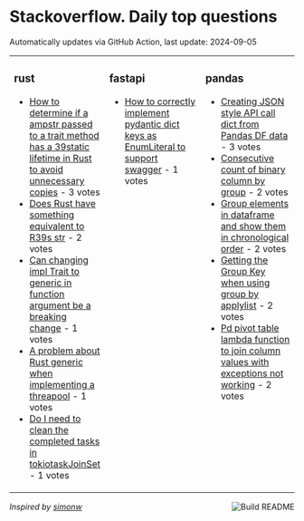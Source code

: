 # Stackoverflow. Daily top questions 

Automatically updates via GitHub Action, last update: <!-- date starts -->2024-09-05<!-- date ends -->


<table><tr><td valign="top" width="33%">

### rust
<!-- rust starts -->
* [How to determine if a ampstr passed to a trait method has a 39static lifetime in Rust to avoid unnecessary copies](https://stackoverflow.com/questions/78952014/how-to-determine-if-a-str-passed-to-a-trait-method-has-a-static-lifetime-in-ru) - 3 votes
* [Does Rust have something equivalent to R39s str](https://stackoverflow.com/questions/78950709/does-rust-have-something-equivalent-to-rs-str) - 2 votes
* [Can changing impl Trait to generic in function argument be a breaking change](https://stackoverflow.com/questions/78947381/can-changing-impl-trait-to-generic-in-function-argument-be-a-breaking-change) - 1 votes
* [A problem about Rust generic when implementing a threapool](https://stackoverflow.com/questions/78948933/a-problem-about-rust-generic-when-implementing-a-threapool) - 1 votes
* [Do I need to clean the completed tasks in tokiotaskJoinSet](https://stackoverflow.com/questions/78952401/do-i-need-to-clean-the-completed-tasks-in-tokiotaskjoinset) - 1 votes
<!-- rust ends -->
</td><td valign="top" width="34%">


### fastapi
<!-- fastapi starts -->
* [How to correctly implement pydantic dict keys as EnumLiteral to support swagger](https://stackoverflow.com/questions/78952869/how-to-correctly-implement-pydantic-dict-keys-as-enum-literal-to-support-swagger) - 1 votes
<!-- fastapi ends -->
</td><td valign="top" width="34%">


### pandas
<!-- pandas starts -->
* [Creating JSON style API call dict from Pandas DF data](https://stackoverflow.com/questions/78953646/creating-json-style-api-call-dict-from-pandas-df-data) - 3 votes
* [Consecutive count of binary column by group](https://stackoverflow.com/questions/78949414/consecutive-count-of-binary-column-by-group) - 2 votes
* [Group elements in dataframe and show them in chronological order](https://stackoverflow.com/questions/78950667/group-elements-in-dataframe-and-show-them-in-chronological-order) - 2 votes
* [Getting the Group Key when using group by applylist](https://stackoverflow.com/questions/78950899/getting-the-group-key-when-using-group-by-applylist) - 2 votes
* [Pd pivot table lambda function to join column values with exceptions not working](https://stackoverflow.com/questions/78950075/pd-pivot-table-lambda-function-to-join-column-values-with-exceptions-not-working) - 2 votes
<!-- pandas ends -->
</td></tr></table>

<a href="https://github.com/hp0404/hp0404/actions"><img src="https://github.com/hp0404/hp0404/workflows/Build%20README/badge.svg" align="right" alt="Build README"></a> <p>*Inspired by  [simonw](https://github.com/simonw/simonw)*</p>
